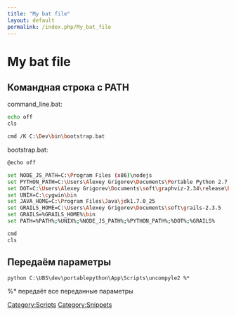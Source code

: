 ```yaml
---
title: "My bat file"
layout: default
permalink: /index.php/My_bat_file
---
```


# My bat file


## Командная строка с PATH

command_line.bat:
```bash
echo off
cls

cmd /K C:\Dev\bin\bootstrap.bat
```

bootstrap.bat:
```bash
@echo off

set NODE_JS_PATH=C:\Program Files (x86)\nodejs
set PYTHON_PATH=C:\Users\Alexey Grigorev\Documents\Portable Python 2.7.3.1\App
set DOT=C:\Users\Alexey Grigorev\Documents\soft\graphviz-2.34\release\bin;C:\Program Files\gs9.06\bin
set UNIX=C:\cygwin\bin
set JAVA_HOME=C:\Program Files\Java\jdk1.7.0_25
set GRAILS_HOME=C:\Users\Alexey Grigorev\Documents\soft\grails-2.3.5
set GRAILS=%GRAILS_HOME%\bin
set PATH=%PATH%;%UNIX%;%NODE_JS_PATH%;%PYTHON_PATH%;%DOT%;%GRAILS%

cmd
cls
```

## Передаём параметры
```scdoc
python C:\UBS\dev\portablepython\App\Scripts\uncompyle2 %*
```

%* передаёт все переданные параметры 


[Category:Scripts](Category_Scripts)
[Category:Snippets](Category_Snippets)